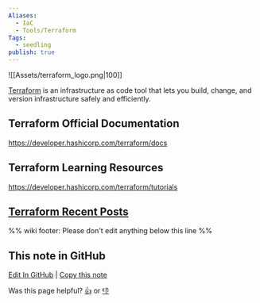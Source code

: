 ```yaml
---
Aliases:
  - IaC
  - Tools/Terraform
Tags:
  - seedling
publish: true
---
```


![[Assets/terraform_logo.png|100]]

[Terraform](https://www.hashicorp.com/en/products/terraform) is an infrastructure as code tool that lets you build, change, and version infrastructure safely and efficiently.

## Terraform Official Documentation

https://developer.hashicorp.com/terraform/docs

## Terraform Learning Resources

https://developer.hashicorp.com/terraform/tutorials

## [Terraform Recent Posts](https://www.reddit.com/r/Terraform)

%% wiki footer: Please don't edit anything below this line %%

## This note in GitHub

<span class="git-footer">[Edit In GitHub](https://github.dev/data-engineering-community/data-engineering-wiki/blob/main/Tools/Terraform.md "git-hub-edit-note") | [Copy this note](https://raw.githubusercontent.com/data-engineering-community/data-engineering-wiki/main/Tools/Terraform.md "git-hub-copy-note")</span>

<span class="git-footer">Was this page helpful?
[👍](https://tally.so/r/mOaxjk?rating=Yes&url=https://dataengineering.wiki/Tools/Terraform) or [👎](https://tally.so/r/mOaxjk?rating=No&url=https://dataengineering.wiki/Tools/Terraform)</span>
